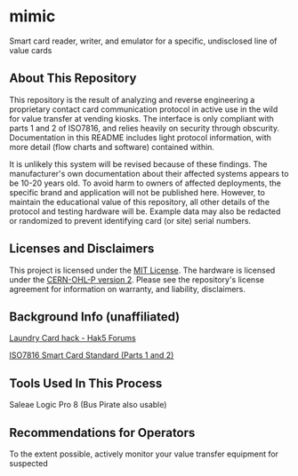 # mimic
Smart card reader, writer, and emulator for a specific, undisclosed line of value cards

## About This Repository
This repository is the result of analyzing and reverse engineering a proprietary contact card communication protocol in active use in the wild for value transfer at vending kiosks. The interface is only compliant with parts 1 and 2 of ISO7816, and relies heavily on security through obscurity. Documentation in this README includes light protocol information, with more detail (flow charts and software) contained within.

It is unlikely this system will be revised because of these findings. The manufacturer's own documentation about their affected systems appears to be 10-20 years old. To avoid harm to owners of affected deployments, the specific brand and application will not be published here. However, to maintain the educational value of this repository, all other details of the protocol and testing hardware will be. Example data may also be redacted or randomized to prevent identifying card (or site) serial numbers.

## Licenses and Disclaimers
This project is licensed under the [MIT License](LICENSE).
The hardware is licensed under the [CERN-OHL-P version 2](https://ohwr.org/cern_ohl_p_v2.txt).
Please see the repository's license agreement for information on warranty, and liability, disclaimers.

## Background Info (unaffiliated)
[Laundry Card hack - Hak5 Forums](https://forums.hak5.org/topic/10817-laundry-card-hack/)

[ISO7816 Smart Card Standard (Parts 1 and 2)](https://cardwerk.com/iso-7816-smart-card-standard/)

## Tools Used In This Process
Saleae Logic Pro 8 (Bus Pirate also usable)

## Recommendations for Operators
To the extent possible, actively monitor your value transfer equipment for suspected 
